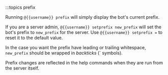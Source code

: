 :::topics prefix

Running `@{{username}} prefix` will simply display the bot's current prefix.

If you are a server admin, `@{{username}} setprefix new_prefix` will set the bot's prefix to `new_prefix` for the server. Use `@{{username}} setprefix =` to reset it to the default value.

In the case you want the prefix have leading or trailing whitespace, `new_prefix` should be wrapped in *backticks* (\` symbols).

Prefix changes are reflected in the help commands when they are run from the server itself.

